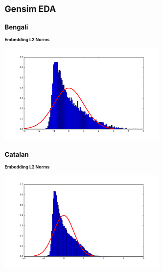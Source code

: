 # Gensim EDA  
## Bengali  
#### Embedding L2 Norms  
![](../images/bn_gensim_norm.png)  
## Catalan  
#### Embedding L2 Norms  
![](../images/ca_gensim_norm.png)  
